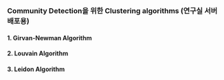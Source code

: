 ### Community Detection을 위한 Clustering algorithms (연구실 서버 배포용)
#### 1. Girvan-Newman Algorithm
#### 2. Louvain Algorithm
#### 3. Leidon Algorithm
